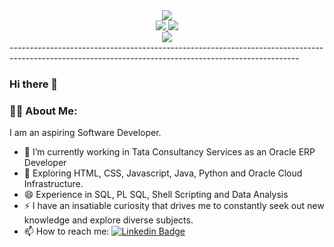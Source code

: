 <div id ='header' align= 'center'>
  <img src ="https://media.giphy.com/media/L1R1tvI9svkIWwpVYr/giphy.gif">
 </div>
 <div id ='badges' align= 'center'>
 <a href ="https://www.linkedin.com/in/sayani-roy-chowdhury/">
  <img src="https://img.shields.io/badge/LinkedIn-blue?logo=linkedin&logoColor=white&style=for-the-badge">
 </a>
 <a href ="https://twitter.com/SayaniRoyChowdh">
  <img src="https://img.shields.io/badge/Twitter-blue?logo=twitter&logoColor=white&style=for-the-badge">
 </a>
 </div>
 <div id ="profile view" align="center">
  <img src ="https://komarev.com/ghpvc/?username=SayaniRoyChowdhury">
 </div>
 ------------------------------------------------------------------------------------------------------------------------------------------------------
 
 ### Hi there 👋 
 ### :woman_technologist: About Me:
  
   I am an aspiring Software Developer.


- 🔭 I’m currently working in Tata Consultancy Services as an Oracle ERP Developer
- 🌱 Exploring HTML, CSS, Javascript, Java, Python and Oracle Cloud Infrastructure.
- 😄 Experience in SQL, PL SQL, Shell Scripting and Data Analysis
- ⚡ I have an insatiable curiosity that drives me to constantly seek out new knowledge and explore diverse subjects.
- 📫 How to reach me: [![Linkedin Badge](https://img.shields.io/badge/LinkedIn-blue?logo=linkedin&logoColor=white&style=for-the-badge)](https://www.linkedin.com/in/sayani-roy-chowdhury/)

<!--
**SayaniRoyChowdhury/SayaniRoyChowdhury** is a ✨ _special_ ✨ repository because its `README.md` (this file) appears on your GitHub profile.

Here are some ideas to get you started:

##🔭 I’m currently working in TCS as an Oracle ERP Developer but on personal front working on myself.
🌱 I’m currently learning Data Science, Cloud computing ,Django and Javascript
- 👯 I’m looking to collaborate on ...
- 🤔 I’m looking for help with ...
- 💬 Ask me about ...
- 📫 How to reach me: ...
 😄 Pronouns: She/Her
- ⚡ Fun fact: ...
-->
